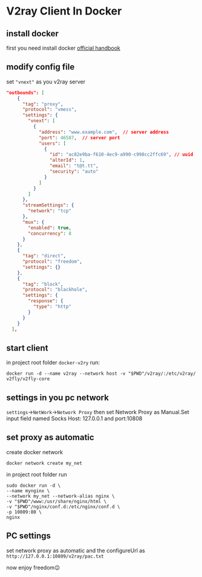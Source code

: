 # V2ray Client In Docker

## install docker

first you need install docker [official handbook](https://docs.docker.com/engine/install/ubuntu/)

## modify config file

set `"vnext"` as you v2ray server

```json
"outbounds": [
    {
      "tag": "proxy",
      "protocol": "vmess",
      "settings": {
        "vnext": [
          {
            "address": "www.example.com",  // server address
            "port": 46587,  // server port
            "users": [
              {
                "id": "ac82e9ba-f610-4ec9-a990-c990cc2ffc69", // uuid
                "alterId": 1,
                "email": "t@t.tt",
                "security": "auto"
              }
            ]
          }
        ]
      },
      "streamSettings": {
        "network": "tcp"
      },
      "mux": {
        "enabled": true,
        "concurrency": 8
      }
    },
    {
      "tag": "direct",
      "protocol": "freedom",
      "settings": {}
    },
    {
      "tag": "block",
      "protocol": "blackhole",
      "settings": {
        "response": {
          "type": "http"
        }
      }
    }
  ],
```

## start client

in project root folder `docker-v2ry` run:

```shell
docker run -d --name v2ray --network host -v "$PWD"/v2ray/:/etc/v2ray/ v2fly/v2fly-core
```

## settings in you pc network

`settings`->`NetWork`->`Network Proxy` then set Network Proxy as Manual.Set input field named Socks Host: 127.0.0.1 and port:10808

## set proxy as automatic

create docker network

```shell
docker network create my_net
```

in project root folder run

```shell
sudo docker run -d \
--name mynginx \
--network my_net --network-alias nginx \
-v "$PWD"/www:/usr/share/nginx/html \
-v "$PWD"/nginx/conf.d:/etc/nginx/conf.d \
-p 10809:80 \
nginx
```

## PC settings

set network proxy as automatic and the configureUrl as `http://127.0.0.1:10809/v2ray/pac.txt`

now enjoy freedom😉
